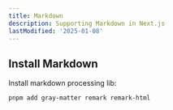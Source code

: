 ```yaml
---
title: Markdown
description: Supporting Markdown in Next.js
lastModified: '2025-01-08'
---
```


## Install Markdown

Install markdown processing lib:

```bash
pnpm add gray-matter remark remark-html
```
